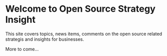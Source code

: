# Welcome to Open Source Strategy Insight

This site covers topics, news items, comments on the open source related strategis and insights for businesses. 

More to come...
